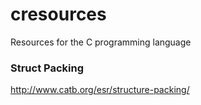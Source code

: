 # cresources
Resources for the C programming language


### Struct Packing
http://www.catb.org/esr/structure-packing/
